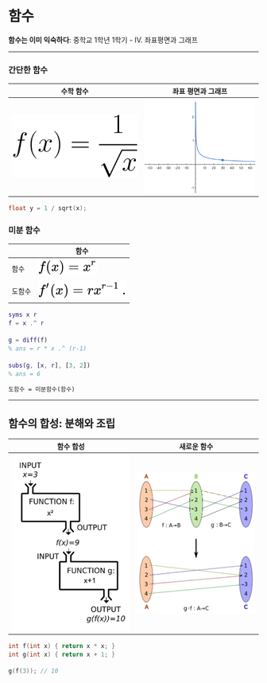 # 함수

**함수는 이미 익숙하다**: 중학교 1학년 1학기 - IV. 좌표평면과 그래프

---

### 간단한 함수

| 수학 함수                                                       | 좌표 평면과 그래프                                                                 |
| --------------------------------------------------------------- | ---------------------------------------------------------------------------------- |
| ![f(x) = \frac{1}{\sqrt{x}}](../images/inverse-square-root.svg) | <img src="../images/inverse-square-root.png" style="max-width: 300px; width:100%"> |

```c
float y = 1 / sqrt(x);
```

### 미분 함수

|        | 함수                     |
| ------ | ------------------------ |
| 함수   | ![](../images/xr.svg)    |
| 도함수 | ![](../images/rxr-1.svg) |


```Matlab
syms x r
f = x .^ r

g = diff(f)
% ans = r * x .^ (r-1)

subs(g, [x, r], [3, 2])
% ans = 6
```

`도함수 = 미분함수(함수)`

---

## 함수의 합성: 분해와 조립

| 함수 합성                                                                                                                                                                                         | 새로운 함수                                                                                                                                                                                                                                        |
| ------------------------------------------------------------------------------------------------------------------------------------------------------------------------------------------------- | -------------------------------------------------------------------------------------------------------------------------------------------------------------------------------------------------------------------------------------------------- |
| <img src="../images/funcmachine.png" alt="https://upload.wikimedia.org/wikipedia/commons/thumb/2/21/Function_machine5.svg/1280px-Function_machine5.svg.png" style="max-width: 300px; width:100%"> | <img src="../images/composition.png" alt="https://upload.wikimedia.org/wikipedia/commons/thumb/3/38/Example_for_a_composition_of_two_functions.svg/499px-Example_for_a_composition_of_two_functions.svg.png" style="max-width: 300px; width:100%"> |

```c
int f(int x) { return x * x; }
int g(int x) { return x + 1; }

g(f(3)); // 10
```

